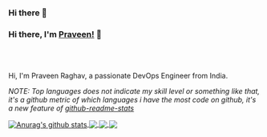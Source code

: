 ### Hi there 👋

<!--
**praveenraghav01/praveenraghav01** is a ✨ _special_ ✨ repository because its `README.md` (this file) appears on your GitHub profile.

Here are some ideas to get you started:

- 🔭 I’m currently working on ...
- 🌱 I’m currently learning ...
- 👯 I’m looking to collaborate on ...
- 🤔 I’m looking for help with ...
- 💬 Ask me about ...
- 📫 How to reach me: ...
- 😄 Pronouns: ...
- ⚡ Fun fact: ...
-->
### Hi there, I'm [Praveen!](https://praveenraghav01.github.io) 👋
<br />
<br />

Hi, I'm Praveen Raghav, a passionate DevOps Engineer from India.

<!--- 
  if you have forked this to use on your profile, 
  Change the `github-readme-stats.praveenraghav01.vercel.app` to `github-readme-stats.vercel.app` 
--->

<!-- Change the `github-readme-stats.praveenraghav01.vercel.app` to `github-readme-stats.vercel.app`  -->

*NOTE: Top languages does not indicate my skill level or something like that, it's a github metric of which languages i have the most code on github, it's a new feature of [github-readme-stats](https://github.com/praveenraghav01/github-readme-stats)*


<a href="https://github.com/praveenraghav01/github-readme-stats">
  <img align="center" src="https://github-readme-stats.vercel.app/api?username=praveenraghav01&show_icons=true&include_all_commits=true&theme=radical" alt="Anurag's github stats" />
</a>
<a href="https://github.com/praveenraghav01/github-readme-stats">
  <img align="center" src="https://github-readme-stats.vercel.app/api/top-langs/?username=praveenraghav01&layout=compact&theme=radical" />
</a>

<a href="https://github.com/praveenraghav01/github-readme-stats">
  <img align="center" src="https://github-readme-stats.vercel.app/api/pin/?username=praveenraghav01&repo=github-readme-stats&theme=radical" />
</a>    
<a href="https://github.com/praveenraghav01/praveenraghav01.github.io">
  <img align="center" src="https://github-readme-stats.vercel.app/api/pin/?username=praveenraghav01&repo=praveenraghav01.github.io&theme=radical" />
</a>
